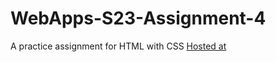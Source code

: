 # WebApps-S23-Assignment-4
A practice assignment for HTML with CSS
[Hosted at](https://44-563-web-apps-s23.github.io/44563-webapps-s23-assignment4-kirni13/play.html)